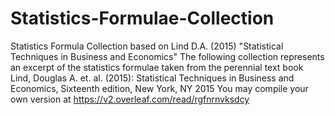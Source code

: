 # Statistics-Formulae-Collection
Statistics Formula Collection based on Lind D.A. (2015) "Statistical Techniques in Business and Economics"
The following collection represents an excerpt of the statistics formulae taken from the perennial text 
book Lind, Douglas A. et. al. (2015): Statistical Techniques in Business and Economics, Sixteenth edition,
New York, NY 2015
You may compile your own version at https://v2.overleaf.com/read/rgfnrnvksdcy
